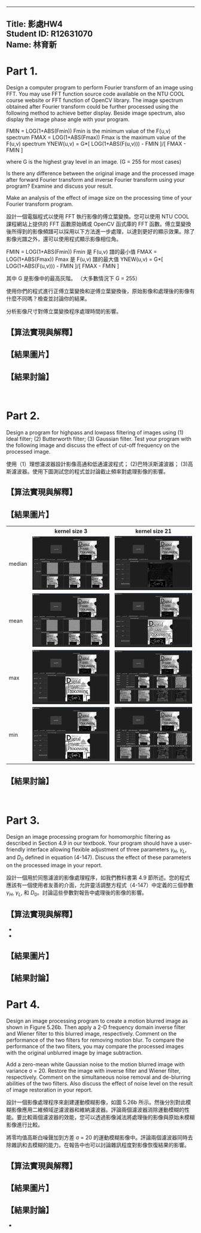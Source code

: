 
<!-- title: 影處HW4 -->
---
Title: 影處HW4  
Student ID: R12631070  
Name: 林育新  
---

<!-- ---
Header:
  Left: 影處HW4
  Right: R12631070 林育新
Footer:
  Center: 
--- -->

# Part 1. 
Design a computer program to perform Fourier transform of an image using FFT. You may use FFT function source code available on the NTU COOL course website or FFT function of OpenCV library. The image spectrum obtained after Fourier transform could be further processed using the following method to achieve better display. Beside image spectrum, also display the image phase angle with your program. 

FMIN = LOG(1+ABS(Fmin)) Fmin is the minimum value of the F(u,v) spectrum
FMAX = LOG(1+ABS(Fmax)) Fmax is the maximum value of the F(u,v) spectrum
YNEW(u,v) = G*[ LOG(1+ABS(F(u,v))) - FMIN ]/[ FMAX - FMIN ]

where G is the highest gray level in an image. (G = 255 for most cases)

Is there any difference between the original image and the processed image after forward Fourier transform and inverse Fourier transform using your program? Examine and discuss your result.

Make an analysis of the effect of image size on the processing time of your Fourier transform program.

設計一個電腦程式以使用 FFT 執行影像的傅立葉變換。您可以使用 NTU COOL 課程網站上提供的 FFT 函數原始碼或 OpenCV 函式庫的 FFT 函數。傅立葉變換後所得到的影像頻譜可以採用以下方法進一步處理，以達到更好的顯示效果。除了影像光譜之外，還可以使用程式顯示影像相位角。
 
FMIN = LOG(1+ABS(Fmin)) Fmin 是 F(u,v) 譜的最小值
FMAX = LOG(1+ABS(Fmax)) Fmax 是 F(u,v) 譜的最大值
YNEW(u,v) = G*[ LOG(1+ABS(F(u,v))) - FMIN ]/[ FMAX - FMIN ]

其中 G 是影像中的最高灰階。 （大多數情況下 G = 255）

使用你們的程式進行正傅立葉變換和逆傅立葉變換後，原始影像和處理後的影像有什麼不同嗎？檢查並討論你的結果。

分析影像尺寸對傅立葉變換程序處理時間的影響。

## 【算法實現與解釋】


## 【結果圖片】


## 【結果討論】


<br/>

# Part 2. 
Design a program for highpass and lowpass filtering of images using (1) Ideal filter; (2) Butterworth filter; (3) Gaussian filter. Test your program with the following image and discuss the effect of cut-off frequency on the processed image.

使用（1）理想濾波器設計影像高通和低通濾波程式； (2)巴特沃斯濾波器； (3)高斯濾波器。使用下圖測試您的程式並討論截止頻率對處理影像的影響。

## 【算法實現與解釋】


## 【結果圖片】
<table>
  <tr>
    <th></th> <!-- 空白單元格，對應表頭 -->
    <th>kernel size 3</th>
    <th>kernel size 21</th>
  </tr>
  <tr>
    <td>median</td> <!-- 新增row name -->
    <td><img src="readme_figure/image-2.png" alt="k3 median"></td>
    <td><img src="readme_figure/image-6.png" alt="k21 median"></td>
  </tr>
  <tr>
    <td>mean</td> <!-- 新增row name -->
    <td><img src="readme_figure/image-3.png" alt="k3 mean"></td>
    <td><img src="readme_figure/image-7.png" alt="k21 mean"></td>
  </tr>
  <tr>
    <td>max</td> <!-- 新增row name -->
    <td><img src="readme_figure/image-4.png" alt="k3 max"></td>
    <td><img src="readme_figure/image-8.png" alt="k21 max"></td>
  </tr>
  <tr>
    <td>min</td> <!-- 新增row name -->
    <td><img src="readme_figure/image-5.png" alt="k3 min"></td>
    <td><img src="readme_figure/image-9.png" alt="k21 min"></td>
  </tr>
</table>

## 【結果討論】


<br/>

# Part 3. 
Design an image processing program for homomorphic filtering as described in Section 4.9 in our textbook. Your program should have a user-friendly interface allowing flexible adjustment of three parameters $\gamma_H$, $\gamma_L$, and $D_0$ defined in equation (4-147). Discuss the effect of these parameters on the processed image in your report.

設計一個用於同態濾波的影像處理程序，如我們教科書第 4.9 節所述。您的程式應該有一個使用者友善的介面，允許靈活調整方程式（4-147）中定義的三個參數$\gamma_H$, $\gamma_L$, 和 $D_0$。討論這些參數對報告中處理後的影像的影響。

<!-- <br/> -->

## 【算法實現與解釋】
- 
- 


## 【結果圖片】


## 【結果討論】


# Part 4. 
Design an image processing program to create a motion blurred image as shown in Figure 5.26b. Then apply a 2-D frequency domain inverse filter and Wiener filter to this blurred image, respectively. Comment on the performance of the two filters for removing motion blur. To compare the performance of the two filters, you may compare the processed images with the original unblurred image by image subtraction.

Add a zero-mean white Gaussian noise to the motion blurred image with variance σ = 20. Restore the image with inverse filter and Wiener filter, respectively. Comment on the simultaneous noise removal and de-blurring abilities of the two filters. Also discuss the effect of noise level on the result of image restoration in your report.

設計一個影像處理程序來創建運動模糊影像，如圖 5.26b 所示。然後分別對此模糊影像應用二維頻域逆濾波器和維納濾波器。評論兩個濾波器消除運動模糊的性能。要比較兩個濾波器的效能，您可以透過影像減法將處理後的影像與原始未模糊影像進行比較。

將零均值高斯白噪聲加到方差 σ = 20 的運動模糊影像中。評論兩個濾波器同時去除雜訊和去模糊的能力。在報告中也可以討論雜訊程度對影像恢復結果的影響。

## 【算法實現與解釋】



## 【結果圖片】


## 【結果討論】

- 